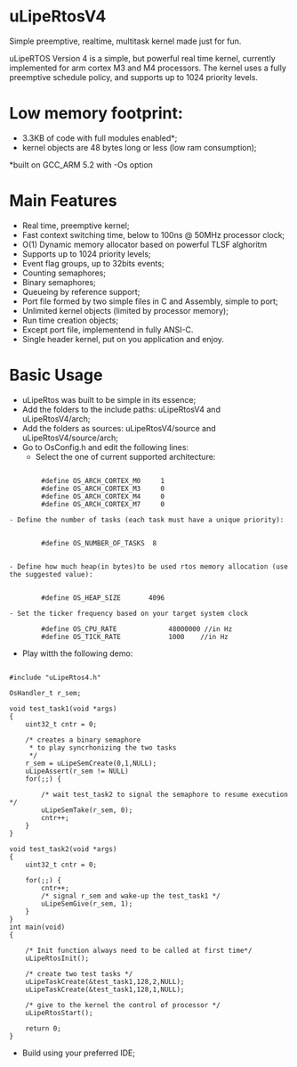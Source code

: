 # uLipeRtosV4
Simple preemptive, realtime, multitask kernel made just for fun.

uLipeRTOS Version 4 is a simple, but powerful real time kernel, currently implemented for arm cortex M3 and M4 processors.
The kernel uses a fully preemptive schedule policy, and supports up to 1024 priority levels.

# Low memory footprint:
  - 3.3KB of code with full modules enabled*; 
  - kernel objects are 48 bytes long or less (low ram consumption);

  *built on GCC_ARM 5.2 with -Os option
  
# Main Features

- Real time, preemptive kernel;
- Fast context switching time, below to 100ns @ 50MHz processor clock;
- O(1) Dynamic memory allocator based on powerful TLSF alghoritm
- Supports up to 1024 priority levels;
- Event flag groups, up to 32bits events;
- Counting semaphores;
- Binary semaphores;
- Queueing by reference support;
- Port file formed by two simple files in C and Assembly, simple to port;
- Unlimited kernel objects (limited by processor memory);
- Run time creation objects;
- Except port file, implementend in fully ANSI-C.
- Single header kernel, put on you application and enjoy.

# Basic Usage

- uLipeRtos was built to be simple in its essence;
- Add the folders to the include paths: uLipeRtosV4 and uLipeRtosV4/arch;
- Add the folders as sources: uLipeRtosV4/source and uLipeRtosV4/source/arch;
- Go to OsConfig.h and edit the following lines:
	- Select the one of current supported architecture:
```

		#define OS_ARCH_CORTEX_M0     1
		#define OS_ARCH_CORTEX_M3     0
		#define OS_ARCH_CORTEX_M4     0
		#define OS_ARCH_CORTEX_M7     0

```
	- Define the number of tasks (each task must have a unique priority):
```

		#define OS_NUMBER_OF_TASKS  8
 
```
	- Define how much heap(in bytes)to be used rtos memory allocation (use the suggested value):
```

		#define OS_HEAP_SIZE       4096
```
	- Set the ticker frequency based on your target system clock

```
		#define OS_CPU_RATE  			48000000 //in Hz
		#define OS_TICK_RATE			1000	//in Hz
```

- Play witth the following demo:

```

#include "uLipeRtos4.h"

OsHandler_t r_sem;

void test_task1(void *args)
{
    uint32_t cntr = 0;

    /* creates a binary semaphore
     * to play syncrhonizing the two tasks
     */
    r_sem = uLipeSemCreate(0,1,NULL);
    uLipeAssert(r_sem != NULL)
    for(;;) {

        /* wait test_task2 to signal the semaphore to resume execution */
        uLipeSemTake(r_sem, 0);
        cntr++;
    }
}

void test_task2(void *args)
{    
    uint32_t cntr = 0;

    for(;;) {
        cntr++;
        /* signal r_sem and wake-up the test_task1 */
        uLipeSemGive(r_sem, 1);
    }
}
int main(void)
{

    /* Init function always need to be called at first time*/
    uLipeRtosInit();

    /* create two test tasks */
    uLipeTaskCreate(&test_task1,128,2,NULL);
    uLipeTaskCreate(&test_task1,128,1,NULL);

    /* give to the kernel the control of processor */
    uLipeRtosStart();

    return 0;
}
```


- Build using your preferred IDE;
